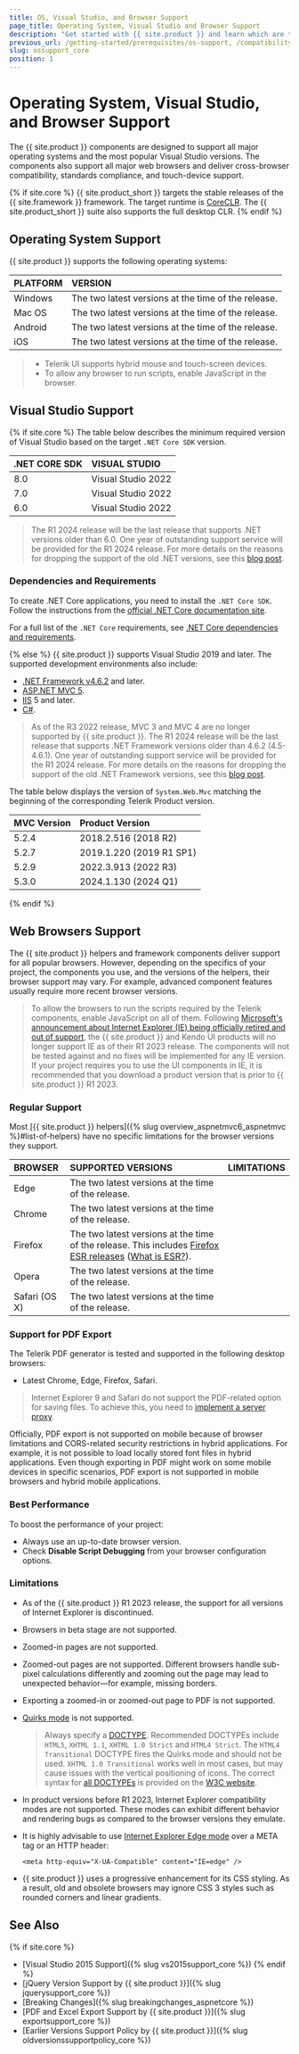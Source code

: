 ```yaml
---
title: OS, Visual Studio, and Browser Support
page_title: Operating System, Visual Studio and Browser Support
description: "Get started with {{ site.product }} and learn which are the operating systems, Visual Studio versions, and Browsers that are supported by the framework components."
previous_url: /getting-started/prerequisites/os-support, /compatibility/os-support, /getting-started/prerequisites/visual-studio-support, /compatibility/visual-studio-support, /getting-started/prerequisites/browser-support, /compatibility/browser-support, /installation-mvc/system-requirements/browser-support.md
slug: ossupport_core
position: 1
---
```


# Operating System, Visual Studio, and Browser Support

The {{ site.product }} components are designed to support all major operating systems and the most popular Visual Studio versions. The components also support all major web browsers and deliver cross-browser compatibility, standards compliance, and touch-device support.

{% if site.core %}
{{ site.product_short }} targets the stable releases of the {{ site.framework }} framework. The target runtime is [CoreCLR](https://github.com/dotnet/coreclr). The {{ site.product_short }} suite also supports the full desktop CLR.
{% endif %}

## Operating System Support

{{ site.product }} supports the following operating systems:

| PLATFORM          | VERSION               |
| :---------------- | :-------------------- |
| Windows           | The two latest versions at the time of the release. |
| Mac OS            | The two latest versions at the time of the release. |
| Android           | The two latest versions at the time of the release. |
| iOS               | The two latest versions at the time of the release. |

> * Telerik UI supports hybrid mouse and touch-screen devices.
> * To allow any browser to run scripts, enable JavaScript in the browser.

## Visual Studio Support

{% if site.core %}
The table below describes the minimum required version of Visual Studio based on the target `.NET Core SDK` version.

| .NET CORE SDK     | VISUAL STUDIO                 | 
| :---------------- | :---------------------------- |
| 8.0               | Visual Studio 2022 |
| 7.0               | Visual Studio 2022 |
| 6.0               | Visual Studio 2022 | 

>The R1 2024 release will be the last release that supports .NET versions older than 6.0. One year of outstanding support service will be provided for the R1 2024 release. For more details on the reasons for dropping the support of the old .NET versions, see this [blog post](https://www.telerik.com/blogs/embracing-future-product-update-enhanced-performance-and-security).

### Dependencies and Requirements

To create .NET Core applications, you need to install the `.NET Core SDK`. Follow the instructions from the [official .NET Core documentation site](https://docs.microsoft.com/en-us/dotnet/core/install/sdk?pivots=os-windows).

For a full list of the `.NET Core` requirements, see [.NET Core dependencies and requirements](https://docs.microsoft.com/en-us/dotnet/core/install/dependencies?tabs=netcore31&pivots=os-windows).

{% else %}
{{ site.product }} supports Visual Studio 2019 and later. The supported development environments also include:

* [.NET Framework v4.6.2](https://www.microsoft.com/en-us/download/details.aspx?id=21) and later.
* [ASP.NET MVC 5](https://docs.microsoft.com/en-us/aspnet/mvc/overview/getting-started/introduction/getting-started).
* [IIS](https://www.iis.net/) 5 and later.
* [C#](https://msdn.microsoft.com/en-us/library/aa288436(v=vs.71).aspx).

>As of the R3 2022 release, MVC 3 and MVC 4 are no longer supported by {{ site.product }}.
>The R1 2024 release will be the last release that supports .NET Framework versions older than 4.6.2 (4.5-4.6.1). One year of outstanding support service will be provided for the R1 2024 release. For more details on the reasons for dropping the support of the old .NET Framework versions, see this [blog post](https://www.telerik.com/blogs/embracing-future-product-update-enhanced-performance-and-security).  

The table below displays the version of `System.Web.Mvc` matching the beginning of the corresponding Telerik Product version.

| MVC Version     | Product Version                 | 
| :---------------- | :---------------------------- |
| 5.2.4               | 2018.2.516 (2018 R2) |
| 5.2.7              | 2019.1.220 (2019 R1 SP1) |
| 5.2.9             | 2022.3.913 (2022 R3) |
| 5.3.0               | 2024.1.130 (2024 Q1) | 

{% endif %}

## Web Browsers Support

The {{ site.product }} helpers and framework components deliver support for all popular browsers. However, depending on the specifics of your project, the components you use, and the versions of the helpers, their browser support may vary. For example, advanced component features usually require more recent browser versions.

>To allow the browsers to run the scripts required by the Telerik components, enable JavaScript on all of them.
> Following [Microsoft's announcement about Internet Explorer (IE) being officially retired and out of support](https://learn.microsoft.com/en-us/lifecycle/announcements/internet-explorer-11-end-of-support), the {{ site.product }} and Kendo UI products will no longer support IE as of their R1 2023 release. The components will not be tested against and no fixes will be implemented for any IE version. If your project requires you to use the UI components in IE, it is recommended that you download a product version that is prior to {{ site.product }} R1 2023.

### Regular Support

Most [{{ site.product }} helpers]({% slug overview_aspnetmvc6_aspnetmvc %}#list-of-helpers) have no specific limitations for the browser versions they support.

| BROWSER           | SUPPORTED VERSIONS            | LIMITATIONS
| :---------------- | :---------------------------- | :---------------
| Edge              | The two latest versions at the time of the release. |
| Chrome            | The two latest versions at the time of the release. |
| Firefox           | The two latest versions at the time of the release. This includes [Firefox ESR releases](https://en.wikipedia.org/wiki/History_of_Firefox#Release_history) ([What is ESR?](https://www.mozilla.org/en-US/firefox/organizations/faq/)). |
| Opera             | The two latest versions at the time of the release. |
| Safari (OS X)       | The two latest versions at the time of the release. |

### Support for PDF Export

The Telerik PDF generator is tested and supported in the following desktop browsers:
* Latest Chrome, Edge, Firefox, Safari.

> Internet Explorer 9 and Safari do not support the PDF-related option for saving files. To achieve this, you need to [implement a server proxy](https://docs.telerik.com/kendo-ui/controls/grid/export/pdf-export#using-server-proxy).

Officially, PDF export is not supported on mobile because of browser limitations and CORS-related security restrictions in hybrid applications. For example, it is not possible to load locally stored font files in hybrid applications. Even though exporting in PDF might work on some mobile devices in specific scenarios, PDF export is not supported in mobile browsers and hybrid mobile applications.

### Best Performance

To boost the performance of your project:
* Always use an up-to-date browser version.
* Check **Disable Script Debugging** from your browser configuration options.

### Limitations

* As of the {{ site.product }} R1 2023 release, the support for all versions of Internet Explorer is discontinued.
* Browsers in beta stage are not supported.
* Zoomed-in pages are not supported.
* Zoomed-out pages are not supported. Different browsers handle sub-pixel calculations differently and zooming out the page may lead to unexpected behavior&mdash;for example, missing borders.
* Exporting a zoomed-in or zoomed-out page to PDF is not supported.
* [Quirks mode](http://www.quirksmode.org/css/quirksmode.html) is not supported.

    > Always specify a [DOCTYPE](http://www.sitepoint.com/web-foundations/doctypes/). Recommended DOCTYPEs include `HTML5`, `XHTML 1.1`, `XHTML 1.0 Strict` and `HTML4 Strict`. The `HTML4 Transitional` DOCTYPE fires the Quirks mode and should not be used. `XHTML 1.0 Transitional` works well in most cases, but may cause issues with the vertical positioning of icons. The correct syntax for [all DOCTYPEs](http://www.w3.org/QA/2002/04/valid-dtd-list.html) is provided on the [W3C website](http://www.w3.org/).

* In product versions before R1 2023, Internet Explorer compatibility modes are not supported. These modes can exhibit different behavior and rendering bugs as compared to the browser versions they emulate.
* It is highly advisable to use [Internet Explorer Edge mode](https://docs.microsoft.com/en-us/internet-explorer/ie11-deploy-guide/tips-and-tricks-to-manage-ie-compatibility) over a META tag or an HTTP header:

    ```
    <meta http-equiv="X-UA-Compatible" content="IE=edge" />
    ```

* {{ site.product }} uses a progressive enhancement for its CSS styling. As a result, old and obsolete browsers may ignore CSS 3 styles such as rounded corners and linear gradients.

## See Also

{% if site.core %}
* [Visual Studio 2015 Support]({% slug vs2015support_core %})
{% endif %}
* [jQuery Version Support by {{ site.product }}]({% slug jquerysupport_core %})
* [Breaking Changes]({% slug breakingchanges_aspnetcore %})
* [PDF and Excel Export Support by {{ site.product }}]({% slug exportsupport_core %})
* [Earlier Versions Support Policy by {{ site.product }}]({% slug oldversionssupportpolicy_core %})
